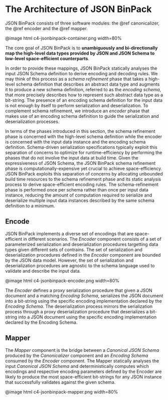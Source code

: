 The Architecture of JSON BinPack
================================

JSON BinPack consists of three software modules: the @ref canonicalizer, the
@ref encoder and the @ref mapper.

@image html c4-jsonbinpack-container.png width=80%

The core goal of JSON BinPack is to **unambiguously and bi-directionally map
the high-level data types provided by JSON and JSON Schema to low-level
space-efficient counterparts**.

In order to provide these mappings, JSON BinPack statically analyses the input
JSON Schema definition to derive encoding and decoding rules. We may think of
this process as a *schema refinement* phase that takes a high-level schema
definition that describes an abstract data type and augments it to produce a
new schema definition, referred to as the *encoding schema*, that more
precisely describes how to represent such abstract data type as a bit-string.
The presence of an encoding schema definition for the input data is not enough
by itself to perform serialization and deserialization. To complement schema
refinement, we introduce an *encoder* phase that makes use of an encoding
schema definition to guide the serialization and deserialization processes.

In terms of the phases introduced in this section, the schema refinement phase
is concerned with the high-level schema definition while the encoder is
concerned with the input data instance and the encoding schema definition.
Schema-driven serialization specifications typically exploit this separation of
concerns to optimize for runtime-efficiency by performing the phases that do
not involve the input data at build time. Given the expressiveness of JSON
Schema, the JSON BinPack schema refinement phase is computationally-expensive
yet crucial to achieve space-efficiency.  JSON BinPack exploits this separation
of concerns by allocating unbounded build time resources to the schema
refinement phase and its static analysis process to derive space-efficient
encoding rules.  The schema-refinement phase is performed once per schema
rather than once per input data instance, reducing the amount of computation
required to serialize and deserialize multiple input data instances described
by the same schema definition to a minimum.

Encode
-------

JSON BinPack implements a diverse set of encodings that are space-efficient in
different scenarios. The *Encoder* component consists of a set of parameterized
serialization and deserialization procedures targetting data types given
different sets of contrains.  The set of serialization and deserialization
procedures defined in the *Encoder* component are bounded by the JSON data
model. However, the set of serialization and deserialization procedures are
agnostic to the schema language used to validate and describe the input data.

@image html c4-jsonbinpack-encoder.png width=80%

The *Encoder* defines a proxy serialization procedure that given a JSON
document and a matching *Encoding Schema*, serializes the JSON document into a
bit-string using the specific encoding implementation declared by the *Encoding
Schema*. The deserialization process mirrors the serialization process through
a proxy deserialization procedure that deserializes a bit-string into a JSON
document using the specific encoding implementation declared by the Encoding
Schema.

Mapper
------

The *Mapper* component is the bridge between a *Canonical JSON Schema* produced
by the *Canonicalizer* component and an *Encoding Schema* consumed by the
*Encoder* component. The Mapper statically analyses the input *Canonical JSON
Schema* and deterministically computes which encodings and respective encoding
parameters defined by the Encoder are likely to produce the most
space-efficient bit-strings for any JSON instance that successfully validates
against the given schema.

@image html c4-jsonbinpack-mapper.png width=80%
